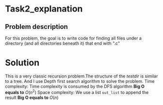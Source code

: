 # Task2_explanation
## Problem description
For this problem, the goal is to write code for finding all files under a directory (and all directories beneath it) that end with ".c"

# Solution
This is a very classic recursion problem.The structure of the *testdir* is similar to a tree. And I use Depth first search algorithm to solve the problem.
Time complexity:
Time  complexity is consumed by the DFS algorithm **Big O equals to** $O(n^2)$
Space complexity:
We use a list `out_list` to append the result  **Big O equals to** $O(n)$